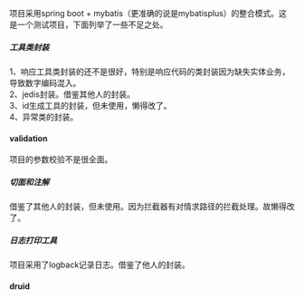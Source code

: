 项目采用spring boot + mybatis（更准确的说是mybatisplus）的整合模式。这是一个测试项目，下面列举了一些不足之处。
##### 工具类封装
1、响应工具类封装的还不是很好，特别是响应代码的类封装因为缺失实体业务，导致数字编码混入。    
2、jedis封装。借鉴其他人的封装。     
3、id生成工具的封装，但未使用，懒得改了。      
4、异常类的封装。
#### validation
项目的参数校验不是很全面。
##### 切面和注解
借鉴了其他人的封装，但未使用。因为拦截器有对情求路径的拦截处理。故懒得改了。
##### 日志打印工具
项目采用了logback记录日志。借鉴了他人的封装。
#### druid

